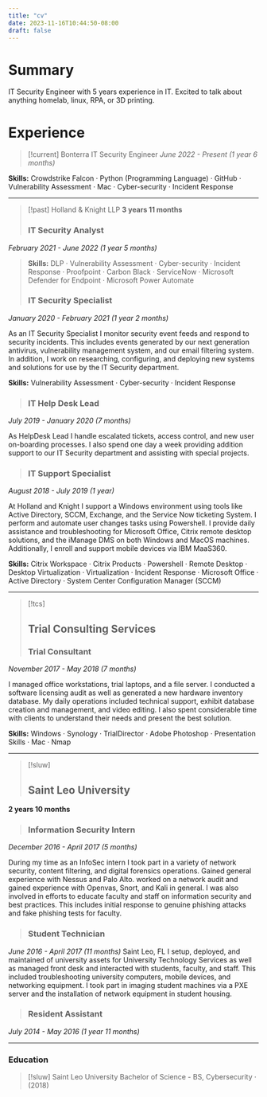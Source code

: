 ```yaml
---
title: "cv"
date: 2023-11-16T10:44:50-08:00
draft: false
---
```


# Summary
IT Security Engineer with 5 years experience in IT.
Excited to talk about anything homelab, linux, RPA, or 3D printing.

# Experience
> [!current]  Bonterra
IT Security Engineer
*June 2022 - Present (1 year 6 months)*
>
**Skills:** Crowdstrike Falcon · Python (Programming Language) · GitHub · Vulnerability Assessment · Mac · Cyber-security · Incident Response 

---

> [!past] Holland & Knight LLP
**3 years 11 months**
>### IT Security Analyst
*February 2021 - June 2022 (1 year 5 months)*
>
>**Skills:**  DLP · Vulnerability Assessment · Cyber-security · Incident Response · Proofpoint · Carbon Black · ServiceNow · Microsoft Defender for Endpoint · Microsoft Power Automate
>### IT Security Specialist
*January 2020 - February 2021 (1 year 2 months)*
>
As an IT Security Specialist I monitor security event feeds and respond to
security incidents. This includes events generated by our next generation
antivirus, vulnerability management system, and our email filtering system. In
addition, I work on researching, configuring, and deploying new systems and
solutions for use by the IT Security department.
>
**Skills:** Vulnerability Assessment · Cyber-security · Incident Response
>### IT Help Desk Lead
*July 2019 - January 2020 (7 months)*
>
As HelpDesk Lead I handle escalated tickets, access control, and new user
on-boarding processes. I also spend one day a week providing addition
support to our IT Security department and assisting with special projects.
>### IT Support Specialist
*August 2018 - July 2019 (1 year)*
>
At Holland and Knight I support a Windows environment using tools like Active
Directory, SCCM, Exchange, and the Service Now ticketing System. I perform
and automate user changes tasks using Powershell. I provide daily assistance and troubleshooting for Microsoft Office, Citrix remote desktop solutions, and
the iManage DMS on both Windows and MacOS machines. Additionally, I
enroll and support mobile devices via IBM MaaS360.
>
**Skills:** Citrix Workspace · Citrix Products · Powershell · Remote Desktop · Desktop Virtualization · Virtualization · Incident Response · Microsoft Office · Active Directory · System Center Configuration Manager (SCCM) 

---
> [!tcs]
>## Trial Consulting Services
>### Trial Consultant
*November 2017 - May 2018 (7 months)*
>
I managed office workstations, trial laptops, and a file server. I conducted
a software licensing audit as well as generated a new hardware inventory
database. My daily operations included technical support, exhibit database
creation and management, and video editing. I also spent considerable time
with clients to understand their needs and present the best solution.
>
**Skills:** Windows · Synology · TrialDirector · Adobe Photoshop · Presentation Skills · Mac · Nmap

---

> [!sluw]
>## Saint Leo University
**2 years 10 months**
>### Information Security Intern
*December 2016 - April 2017 (5 months)*
>
During my time as an InfoSec intern I took part in a variety of network security,
content filtering, and digital forensics operations. Gained general experience
with Nessus and Palo Alto. worked on a network audit and gained experience
with Openvas, Snort, and Kali in general. I was also involved in efforts to
educate faculty and staff on information security and best practices. This
includes initial response to genuine phishing attacks and fake phishing tests
for faculty.
>### Student Technician
*June 2016 - April 2017 (11 months)*
Saint Leo, FL
I setup, deployed, and maintained of university assets for University
Technology Services as well as managed front desk and interacted with
students, faculty, and staff. This included troubleshooting university computers,
mobile devices, and networking equipment. I took part in imaging student
machines via a PXE server and the installation of network equipment in
student housing.
>### Resident Assistant
*July 2014 - May 2016 (1 year 11 months)*

---

### Education
> [!sluw] Saint Leo University
Bachelor of Science - BS, Cybersecurity  · (2018)
